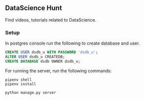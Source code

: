 ## DataScience Hunt

Find videos, tutorials related to DataScience.

### Setup
In postgres console run the following to create database and user.

```sql
CREATE USER dsdb_u WITH PASSWORD 'dsdb_u';
ALTER USER dsdb_u CREATEDB;
CREATE DATABASE dsdb OWNER dsdb_u;
```


For running the server, run the following commands:

```
pipenv shell
pipenv install

python manage.py server
```

